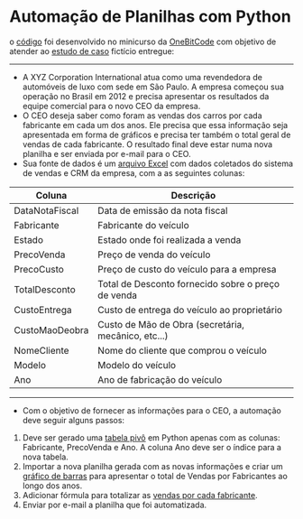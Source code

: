 # Automação de Planilhas com Python

o [código](https://github.com/claysfx/sheet_automatization/blob/main/automatization.py) foi desenvolvido no minicurso da [OneBitCode](https://www.onebitcode.com/) com objetivo de atender ao [estudo de caso](https://github.com/claysfx/sheet_automatization/blob/main/estudo_de_caso.pdf) fictício entregue:

- - -

- A XYZ Corporation International atua como uma revendedora de automóveis de luxo com sede em São Paulo. A empresa começou sua operação no Brasil em 2012 e precisa apresentar os resultados da equipe comercial para o novo CEO da empresa.
- O CEO deseja saber como foram as vendas dos carros por cada fabricante em cada um dos anos. Ele precisa que essa informação seja apresentada em forma de gráficos e precisa ter também o total geral de vendas de cada fabricante. O resultado final deve estar numa nova planilha e ser enviada por e-mail para o CEO.
- Sua fonte de dados é um [arquivo Excel](https://github.com/claysfx/sheet_automatization/blob/main/data/VendaCarros.xlsx) com dados coletados do sistema de vendas e CRM da empresa, com a as seguintes colunas:

Coluna | Descrição
------ | ---------
DataNotaFiscal | Data de emissão da nota fiscal
Fabricante | Fabricante do veículo
Estado | Estado onde foi realizada a venda
PrecoVenda | Preço de venda do veículo
PrecoCusto | Preço de custo do veículo para a empresa
TotalDesconto | Total de Desconto fornecido sobre o preço de venda
CustoEntrega | Custo de entrega do veículo ao proprietário
CustoMaoDeobra | Custo de Mão de Obra (secretária, mecânico, etc...)
NomeCliente | Nome do cliente que comprou o veículo
Modelo | Modelo do veículo
Ano | Ano de fabricação do veículo

- - -

- Com o objetivo de fornecer as informações para o CEO, a automação deve seguir alguns
passos:

1. Deve ser gerado uma [tabela pivô](https://github.com/claysfx/sheet_automatization/blob/main/data/pivot_data.xlsx) em Python apenas com as colunas: Fabricante, PrecoVenda e
Ano. A coluna Ano deve ser o índice para a nova tabela.
2. Importar a nova planilha gerada com as novas informações e criar um [gráfico de barras](https://github.com/claysfx/sheet_automatization/blob/main/data/barchart.xlsx) para apresentar o total de Vendas por Fabricantes ao longo dos anos.
3. Adicionar fórmula para totalizar as [vendas por cada fabricante](https://github.com/claysfx/sheet_automatization/blob/main/data/VendasPorFabricante.xlsx).
4. Enviar por e-mail a planilha que foi automatizada.
